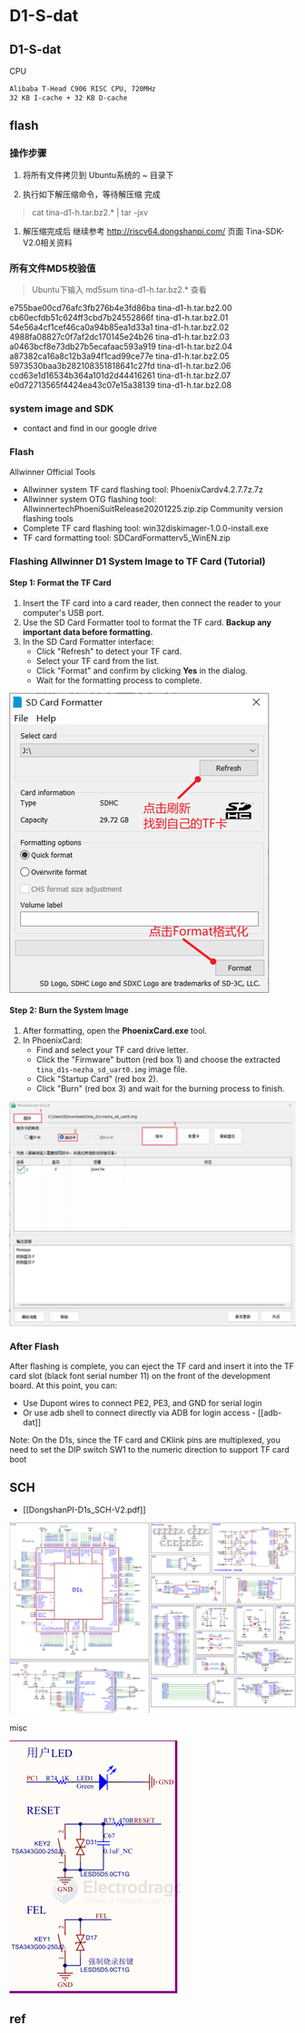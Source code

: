 
# D1-S-dat


## D1-S-dat 

CPU 

    Alibaba T-Head C906 RISC CPU, 720MHz
    32 KB I-cache + 32 KB D-cache


## flash 

### 操作步骤

1. 将所有文件拷贝到 Ubuntu系统的 ~ 目录下

2. 执行如下解压缩命令，等待解压缩 完成

>   cat tina-d1-h.tar.bz2.* | tar -jxv
> 
1. 解压缩完成后 继续参考 http://riscv64.dongshanpi.com/ 页面 Tina-SDK-V2.0相关资料

### 所有文件MD5校验值

> Ubuntu下输入 md5sum tina-d1-h.tar.bz2.* 查看

e755bae00cd76afc3fb276b4e3fd86ba  tina-d1-h.tar.bz2.00
cb60ecfdb51c624ff3cbd7b24552866f  tina-d1-h.tar.bz2.01
54e56a4cf1cef46ca0a94b85ea1d33a1  tina-d1-h.tar.bz2.02
4988fa08827c0f7af2dc170145e24b26  tina-d1-h.tar.bz2.03
a0463bcf8e73db27b5ecafaac593a919  tina-d1-h.tar.bz2.04
a87382ca16a8c12b3a94f1cad99ce77e  tina-d1-h.tar.bz2.05
5973530baa3b282108351818641c27fd  tina-d1-h.tar.bz2.06
ccd63e1d16534b364a101d2d44416261  tina-d1-h.tar.bz2.07
e0d72713565f4424ea43c07e15a38139  tina-d1-h.tar.bz2.08


### system image and SDK 

- contact and find in our google drive 

### Flash

Allwinner Official Tools
- Allwinner system TF card flashing tool: PhoenixCardv4.2.7.7z.7z
- Allwinner system OTG flashing tool: AllwinnertechPhoeniSuitRelease20201225.zip.zip
Community version flashing tools
- Complete TF card flashing tool: win32diskimager-1.0.0-install.exe
- TF card formatting tool: SDCardFormatterv5_WinEN.zip

### Flashing Allwinner D1 System Image to TF Card (Tutorial)

#### Step 1: Format the TF Card

1. Insert the TF card into a card reader, then connect the reader to your computer's USB port.
2. Use the SD Card Formatter tool to format the TF card. **Backup any important data before formatting.**
3. In the SD Card Formatter interface:
    - Click "Refresh" to detect your TF card.
    - Select your TF card from the list.
    - Click "Format" and confirm by clicking **Yes** in the dialog.
    - Wait for the formatting process to complete.

![](2025-08-08-12-22-26.png)

#### Step 2: Burn the System Image

1. After formatting, open the **PhoenixCard.exe** tool.
2. In PhoenixCard:
    - Find and select your TF card drive letter.
    - Click the "Firmware" button (red box 1) and choose the extracted `tina_d1s-nezha_sd_uart0.img` image file.
    - Click "Startup Card" (red box 2).
    - Click "Burn" (red box 3) and wait for the burning process to finish.

![](2025-08-08-12-22-36.png)

### After Flash

After flashing is complete, you can eject the TF card and insert it into the TF card slot (black font serial number 11) on the front of the development board. At this point, you can:

- Use Dupont wires to connect PE2, PE3, and GND for serial login
- Or use adb shell to connect directly via ADB for login access - [[adb-dat]]

Note: On the D1s, since the TF card and CKlink pins are multiplexed, you need to set the DIP switch SW1 to the numeric direction to support TF card boot


## SCH 

- [[DongshanPI-D1s_SCH-V2.pdf]]

![](F133-SCH-1.png)

misc 

![](2025-08-07-12-39-31.png)

## ref 

